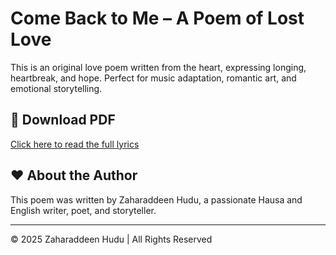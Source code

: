  
# Come Back to Me – A Poem of Lost Love

This is an original love poem written from the heart, expressing longing, heartbreak, and hope. Perfect for music adaptation, romantic art, and emotional storytelling.

## 📄 Download PDF
[Click here to read the full lyrics](Come_Back_to_Me_Lyrics.pdf)

## ❤️ About the Author
This poem was written by Zaharaddeen Hudu, a passionate Hausa and English writer, poet, and storyteller.

---

© 2025 Zaharaddeen Hudu | All Rights Reserved
